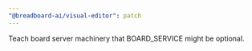 ```yaml
---
"@breadboard-ai/visual-editor": patch
---
```


Teach board server machinery that BOARD_SERVICE might be optional.
